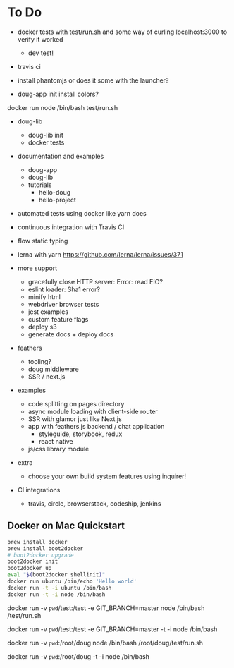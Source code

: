 # To Do

- docker tests with test/run.sh and some way of curling localhost:3000 to verify it worked
  - dev test!
- travis ci

- install phantomjs or does it some with the launcher?
- doug-app init install colors?

docker run node /bin/bash test/run.sh

- doug-lib
  - doug-lib init
  - docker tests

- documentation and examples
  - doug-app
  - doug-lib
  - tutorials
    - hello-doug
    - hello-project

- automated tests using docker like yarn does
- continuous integration with Travis CI
- flow static typing

- lerna with yarn https://github.com/lerna/lerna/issues/371

- more support
  - gracefully close HTTP server: Error: read EIO?
  - eslint loader: Sha1 error?
  - minify html
  - webdriver browser tests
  - jest examples
  - custom feature flags
  - deploy s3
  - generate docs + deploy docs

- feathers
  - tooling?
  - doug middleware
  - SSR / next.js

- examples
  - code splitting on pages directory
  - async module loading with client-side router
  - SSR with glamor just like Next.js
  - app with feathers.js backend / chat application
    - styleguide, storybook, redux
    - react native
  - js/css library module

- extra
  - choose your own build system features using inquirer!

- CI integrations
  - travis, circle, browserstack, codeship, jenkins


## Docker on Mac Quickstart

```sh
brew install docker
brew install boot2docker
# boot2docker upgrade
boot2docker init
boot2docker up
eval "$(boot2docker shellinit)"
docker run ubuntu /bin/echo 'Hello world'
docker run -t -i ubuntu /bin/bash
docker run -t -i node /bin/bash
```

docker run -v `pwd`/test:/test -e GIT_BRANCH=master node /bin/bash /test/run.sh

docker run -v `pwd`/test:/test -e GIT_BRANCH=master -t -i node /bin/bash

docker run -v `pwd`:/root/doug node /bin/bash /root/doug/test/run.sh

docker run -v `pwd`:/root/doug -t -i node /bin/bash
